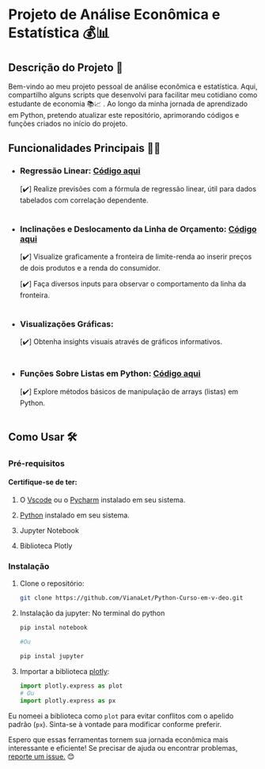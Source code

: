 
# Projeto de Análise Econômica e Estatística 💰📊

## Descrição do Projeto :memo:

Bem-vindo ao meu projeto pessoal de análise econômica e estatística. Aqui, compartilho alguns scripts que desenvolvi para facilitar meu cotidiano como estudante de economia :books::chart_with_upwards_trend: . Ao longo da minha jornada de aprendizado em Python, pretendo atualizar este repositório, aprimorando códigos e funções criados no início do projeto.


## Funcionalidades Principais :mechanical_arm:🌟

- ### **Regressão Linear:** [Código aqui](https://github.com/VianaLet/Python-Curso-em-v-deo/blob/main/regress%C3%A3o%20linear.py)
    
     [:heavy_check_mark:]  Realize previsões com a fórmula de regressão linear, útil para dados tabelados com correlação dependente.
     <br><br>
- ### **Inclinações e Deslocamento da Linha de Orçamento:** [Código aqui](https://github.com/VianaLet/Python-Curso-em-v-deo/blob/main/linha.ipynb)
   
   [:heavy_check_mark:] Visualize graficamente a fronteira de limite-renda ao inserir preços de dois produtos e a renda do consumidor.
  
   [:heavy_check_mark:] Faça diversos inputs para observar o comportamento da linha da fronteira.
    <br><br>
- ### **Visualizações Gráficas:**
   
   [:heavy_check_mark:] Obtenha insights visuais através de gráficos informativos.
   <br><br>

- ### **Funções Sobre Listas em Python:** [Código aqui](https://github.com/VianaLet/Python-Curso-em-v-deo/blob/main/Listas-m%C3%A9todos%20e%20fun%C3%A7%C3%B5es.py)
  
  [:heavy_check_mark:] Explore métodos básicos de manipulação de arrays (listas) em Python.
<br><br>

## Como Usar 🛠️



### Pré-requisitos

#### Certifique-se de ter:
1. O [Vscode](https://code.visualstudio.com/Download) ou o [Pycharm](https://www.jetbrains.com/pt-br/pycharm/download/?section=windows) instalado em seu sistema. 

2. [Python](https://www.python.org/) instalado em seu sistema.

3. Jupyter Notebook

4. Biblioteca Plotly


### Instalação

1. Clone o repositório:

   ```bash
   git clone https://github.com/VianaLet/Python-Curso-em-v-deo.git

1. Instalação da jupyter: No terminal do python
    ```python
    pip instal notebook
    
    #Ou
    
    pip instal jupyter

1. Importar a biblioteca [plotly](https://plotly.com/python/getting-started/#install):
    ```` python
    import plotly.express as plot
    # Ou
    import plotly.express as px

Eu nomeei a biblioteca como `plot` para evitar conflitos com o apelido padrão (`px`). Sinta-se à vontade para modificar conforme preferir.

Espero que essas ferramentas tornem sua jornada econômica mais interessante e eficiente! Se precisar de ajuda ou encontrar problemas, [reporte um issue.](https://github.com/VianaLet/Python-Curso-em-v-deo/issues) 😊
